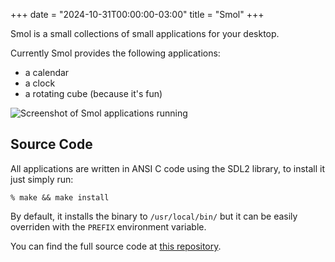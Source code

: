 +++
date = "2024-10-31T00:00:00-03:00"
title = "Smol"
+++

Smol is a small collections of small applications for your desktop.

Currently Smol provides the following applications:

- a calendar
- a clock
- a rotating cube (because it's fun)

![Screenshot of Smol applications running](/smol.png)

## Source Code

All applications are written in ANSI C code using the SDL2 library, to install it just simply run:

```
% make && make install
```

By default, it installs the binary to `/usr/local/bin/` but it can be easily overriden with the `PREFIX` environment variable.

You can find the full source code at [this repository](https://sr.ht/~fkinos/smol/sources).
